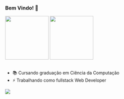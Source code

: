 ### Bem Vindo! 👋

<div>
  <img height="140em" src="https://github-readme-stats.vercel.app/api?username=GratzJulia&show_icons=true&include_all_commits=true&count_private=true&theme=highcontrast&locale=pt-br"/>
  <img height="140em" src="https://github-readme-stats.vercel.app/api/top-langs/?username=GratzJulia&layout=compact&langs_count=7&theme=highcontrast&locale=pt-br"/>
</div>

##

- 📚 Cursando graduação em Ciência da Computação
- ⚡ Trabalhando como fullstack Web Developer

<a href="https://www.linkedin.com/in/julia-maria-gratz-a158b412a" target="_blank"> <img src="https://img.shields.io/badge/LinkedIn-0077B5?style=for-the-badge&logo=linkedin&logoColor=white" > </a>

